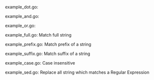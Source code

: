 example_dot.go:

example_and.go:

example_or.go:

example_full.go:
Match full string

example_prefix.go:
Match prefix of a string

example_suffix.go:
Match suffix of a string

example_case.go:
Case insensitive

example_sed.go:
Replace all string which matches a Regular Expression